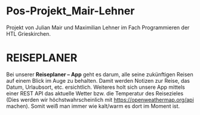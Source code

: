 # Pos-Projekt_Mair-Lehner
Projekt von Julian Mair und Maximilian Lehner im Fach Programmieren der HTL Grieskirchen.


# REISEPLANER
Bei unserer **Reiseplaner – App** geht es darum, alle seine zukünftigen Reisen auf einem Blick im Auge zu behalten. Damit werden Notizen zur Reise, das Datum, Urlaubsort, etc. ersichtlich.
Weiteres holt sich unsere App mittels einer REST API das aktuelle Wetter bzw. die Temperatur des Reisezieles (Dies werden wir höchstwahrscheinlich mit https://openweathermap.org/api machen). Somit weiß man immer wie kalt/warm es dort im Moment ist.  
